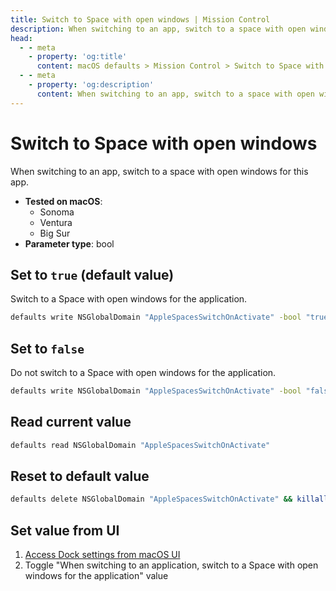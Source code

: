 ```yaml
---
title: Switch to Space with open windows | Mission Control
description: When switching to an app, switch to a space with open windows for this app.
head:
  - - meta
    - property: 'og:title'
      content: macOS defaults > Mission Control > Switch to Space with open windows
  - - meta
    - property: 'og:description'
      content: When switching to an app, switch to a space with open windows for this app.
---
```


# Switch to Space with open windows

When switching to an app, switch to a space with open windows for this app.

<!-- break lists -->

- **Tested on macOS**:
  - Sonoma
  - Ventura
  - Big Sur
- **Parameter type**: bool

## Set to `true` (default value)

Switch to a Space with open windows for the application.

```bash
defaults write NSGlobalDomain "AppleSpacesSwitchOnActivate" -bool "true" && killall Dock
```

## Set to `false`

Do not switch to a Space with open windows for the application.

```bash
defaults write NSGlobalDomain "AppleSpacesSwitchOnActivate" -bool "false" && killall Dock
```

## Read current value

```bash
defaults read NSGlobalDomain "AppleSpacesSwitchOnActivate"
```

## Reset to default value

```bash
defaults delete NSGlobalDomain "AppleSpacesSwitchOnActivate" && killall Dock
```

## Set value from UI

1. <a href="x-apple.systempreferences:com.apple.preference.dock?WindowsApps">Access Dock settings from macOS UI</a>
2. Toggle "When switching to an application, switch to a Space with open windows for the application" value
